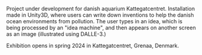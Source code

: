 Project under development for danish aquarium Kattegatcentret.
Installation made in Unity3D, where users can write down inventions to help the danish ocean environments from pollution.
The user types in an idea, which is being processed by an "idea machine", and then appears on another screen as an image (illustrated using DALLE-3.)

Exhibition opens in spring 2024 in Kattegatcentret, Grenaa, Denmark.